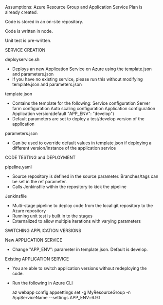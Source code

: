 Assumptions:
Azure Resource Group and Application Service Plan is already created.

Code is stored in an on-site repository.

Code is written in node.

Unit test is pre-written.


SERVICE CREATION


deployservice.sh
- Deploys an new Application Service on Azure using the template.json and parameters.json
- If you have no existing service, please run this without modifying template.json and parameters.json

template.json
- Contains the template for the following:
    Service configuration
    Server farm configuration
    Auto scaling configuration
    Application configuration
    Application version(default "APP_ENV": "develop")
- Default parameters are set to deploy a test/develop version of the application

parameters.json
- Can be used to override default values in template.json if deploying a different version/instance of the application service


CODE TESTING and DEPLOYMENT


pipeline.yaml
- Source repository is defined in the source parameter. Branches/tags can be set in the ref parameter.
- Calls Jenkinsfile within the repository to kick the pipeline

Jenkinsfile
- Multi-stage pipeline to deploy code from the local git repository to the Azure repository
- Running unit test is built in to the stages
- Externalized to allow multiple iterations with varying parameters


SWITCHING APPLICATION VERSIONS


New APPLICATION SERVICE
- Change "APP_ENV": parameter in template.json. Default is develop.

Existing APPLICATION SERVICE
- You are able to switch application versions without redeploying the code.
- Run the following in Azure CLI

  az webapp config appsettings set -g MyResourceGroup -n AppServiceName --settings APP_ENV=6.9.1
